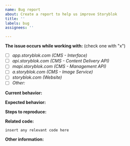 ```yaml
---
name: Bug report
about: Create a report to help us improve Storyblok
title: ''
labels: bug
assignees: ''

---
```


**The issue occurs while working with:** (check one with "x")   
- [ ] *app.storyblok.com (CMS - Interface)*   
- [ ] *api.storyblok.com (CMS - Content Delivery API)*
- [ ] *mapi.storyblok.com (CMS - Management API)*
- [ ] *a.storyblok.com (CMS - Image Service)*
- [ ] *storyblok.com (Website)*
- [ ] *Other:* <!-- => If you've got an issue with on of our boilerplates or themes - please create an issue in the specific repo -->

**Current behavior:**
<!-- Describe how the bug manifests. -->

**Expected behavior:**
<!-- Describe what the behavior would be without the bug. -->

**Steps to reproduce:**
<!-- If you are able to illustrate the bug or feature request with an example, please provide steps to reproduce and if possible also a demo.-->

**Related code:**

```
insert any relevant code here
```

**Other information:**
<!-- List any other information that is relevant to your issue. Stack traces, related issues, suggestions on how to fix, Stack Overflow links, forum links, etc. -->
